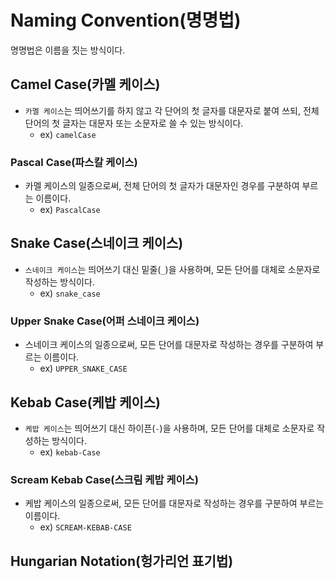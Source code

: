 # Naming Convention(명명법)

명명법은 이름을 짓는 방식이다.

## Camel Case(카멜 케이스)

- `카멜 케이스`는 띄어쓰기를 하지 않고 각 단어의 첫 글자를 대문자로 붙여 쓰되, 전체 단어의 첫 글자는 대문자 또는 소문자로 쓸 수 있는 방식이다.
  - ex) `camelCase`

### Pascal Case(파스칼 케이스)

- 카멜 케이스의 일종으로써, 전체 단어의 첫 글자가 대문자인 경우를 구분하여 부르는 이름이다.
  - ex) `PascalCase`

## Snake Case(스네이크 케이스)

- `스네이크 케이스`는 띄어쓰기 대신 밑줄(`_`)을 사용하며, 모든 단어를 대체로 소문자로 작성하는 방식이다.
  - ex) `snake_case`

### Upper Snake Case(어퍼 스네이크 케이스)

- 스네이크 케이스의 일종으로써, 모든 단어를 대문자로 작성하는 경우를 구분하여 부르는 이름이다.
  - ex) `UPPER_SNAKE_CASE`

## Kebab Case(케밥 케이스)

- `케밥 케이스`는 띄어쓰기 대신 하이픈(`-`)을 사용하며, 모든 단어를 대체로 소문자로 작성하는 방식이다.
  - ex) `kebab-Case`

### Scream Kebab Case(스크림 케밥 케이스)

- 케밥 케이스의 일종으로써, 모든 단어를 대문자로 작성하는 경우를 구분하여 부르는 이름이다.
  - ex) `SCREAM-KEBAB-CASE`

## Hungarian Notation(헝가리언 표기법)

<!-- TODO -->
